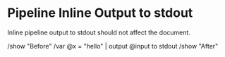 # Pipeline Inline Output to stdout

Inline pipeline output to stdout should not affect the document.

/show "Before"
/var @x = "hello" | output @input to stdout
/show "After"

